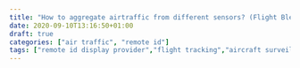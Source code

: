 ```yaml
---
title: "How to aggregate airtraffic from different sensors? (Flight Blender)"
date: 2020-09-10T13:16:50+01:00
draft: true
categories: ["air traffic", "remote id"]
tags: ["remote id display provider","flight tracking","aircraft surveillance"]
---
```


